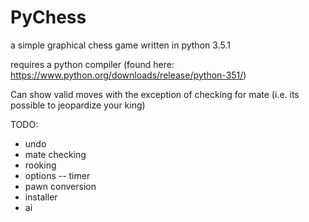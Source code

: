 # PyChess
a simple graphical chess game written in python 3.5.1

requires a python compiler (found here: https://www.python.org/downloads/release/python-351/)

Can show valid moves with the exception of checking for mate (i.e. its possible to jeopardize your king)

TODO:
- undo
- mate checking
- rooking
- options
-- timer
- pawn conversion
- installer
- ai
